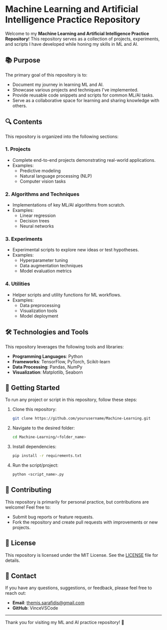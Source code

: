 # Machine Learning and Artificial Intelligence Practice Repository

Welcome to my **Machine Learning and Artificial Intelligence Practice Repository**! This repository serves as a collection of projects, experiments, and scripts I have developed while honing my skills in ML and AI.

## 📚 Purpose

The primary goal of this repository is to:

- Document my journey in learning ML and AI.
- Showcase various projects and techniques I've implemented.
- Provide reusable code snippets and scripts for common ML/AI tasks.
- Serve as a collaborative space for learning and sharing knowledge with others.

## 🔍 Contents

This repository is organized into the following sections:

### 1. **Projects**

- Complete end-to-end projects demonstrating real-world applications.
- Examples:
  - Predictive modeling
  - Natural language processing (NLP)
  - Computer vision tasks

### 2. **Algorithms and Techniques**

- Implementations of key ML/AI algorithms from scratch.
- Examples:
  - Linear regression
  - Decision trees
  - Neural networks

### 3. **Experiments**

- Experimental scripts to explore new ideas or test hypotheses.
- Examples:
  - Hyperparameter tuning
  - Data augmentation techniques
  - Model evaluation metrics

### 4. **Utilities**

- Helper scripts and utility functions for ML workflows.
- Examples:
  - Data preprocessing
  - Visualization tools
  - Model deployment

## 🛠️ Technologies and Tools

This repository leverages the following tools and libraries:

- **Programming Languages**: Python
- **Frameworks**: TensorFlow, PyTorch, Scikit-learn
- **Data Processing**: Pandas, NumPy
- **Visualization**: Matplotlib, Seaborn

## 🚀 Getting Started

To run any project or script in this repository, follow these steps:

1. Clone this repository:
   ```bash
   git clone https://github.com/yourusername/Machine-Learning.git
   ```
2. Navigate to the desired folder:
   ```bash
   cd Machine-Learning/<folder_name>
   ```
3. Install dependencies:
   ```bash
   pip install -r requirements.txt
   ```
4. Run the script/project:
   ```bash
   python <script_name>.py
   ```

## 🤝 Contributing

This repository is primarily for personal practice, but contributions are welcome! Feel free to:

- Submit bug reports or feature requests.
- Fork the repository and create pull requests with improvements or new projects.

## 📜 License

This repository is licensed under the MIT License. See the [LICENSE](LICENSE) file for details.

## 📧 Contact

If you have any questions, suggestions, or feedback, please feel free to reach out:

- **Email**: themis.sarafidis@gmail.com
- **GitHub**: VinceVSCode

---

Thank you for visiting my ML and AI practice repository! 🚀

